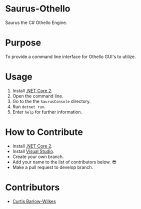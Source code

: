 # Saurus-Othello

Saurus the C# Othello Engine.

# Purpose

To provide a command line interface for Othello GUI's to utilize.

# Usage

1) Install [.NET Core 2](https://www.microsoft.com/net/download/).
2) Open the command line.
3) Go to the the `SaurusConsole` directory.
4) Run `dotnet run`.
5) Enter `help` for further information.

# How to Contribute

* Install [.NET Core 2](https://www.microsoft.com/net/download/).
* Install [Visual Studio](https://www.visualstudio.com/downloads/).
* Create your own branch.
* Add your name to the list of contributors below. :sunglasses:
* Make a pull request to develop branch.

# Contributors

* [Curtis Barlow-Wilkes](https://github.com/plzb0ss)

